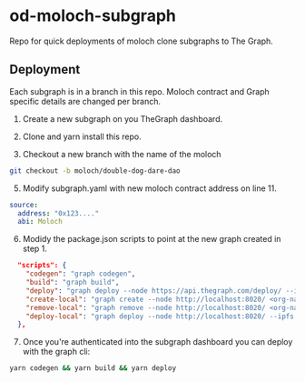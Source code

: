# od-moloch-subgraph

Repo for quick deployments of moloch clone subgraphs to The Graph.

## Deployment

Each subgraph is in a branch in this repo. Moloch contract and Graph specific details are changed per branch.

1. Create a new subgraph on you TheGraph dashboard.

2. Clone and yarn install this repo.

3. Checkout a new branch with the name of the moloch

```bash
git checkout -b moloch/double-dog-dare-dao
```

5. Modify subgraph.yaml with new moloch contract address on line 11.

```yaml
source:
  address: "0x123...."
  abi: Moloch
```

6. Modidy the package.json scripts to point at the new graph created in step 1.

```json
  "scripts": {
    "codegen": "graph codegen",
    "build": "graph build",
    "deploy": "graph deploy --node https://api.thegraph.com/deploy/ --ipfs https://api.thegraph.com/ipfs/ <org-name>/<graph-name>",
    "create-local": "graph create --node http://localhost:8020/ <org-name>/<graph-name>",
    "remove-local": "graph remove --node http://localhost:8020/ <org-name>/<graph-name>",
    "deploy-local": "graph deploy --node http://localhost:8020/ --ipfs http://localhost:5001 <org-name>/<graph-name>"
  },
```

7. Once you're authenticated into the subgraph dashboard you can deploy with the graph cli:

```bash
yarn codegen && yarn build && yarn deploy
```
